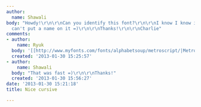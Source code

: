 ```yaml
---
author:
  name: Shawali
body: "Howdy!\r\n\r\nCan you identify this font?\r\n\r\nI know I know it, but I just
  can't put a name on it =)\r\n\r\nThanks!\r\n\r\nCharlie"
comments:
- author:
    name: Ryuk
  body: '[[http://www.myfonts.com/fonts/alphabetsoup/metroscript/|Metroscript]]'
  created: '2013-01-30 15:25:57'
- author:
    name: Shawali
  body: "That was fast =)\r\n\r\nThanks!"
  created: '2013-01-30 15:56:27'
date: '2013-01-30 15:21:18'
title: Nice cursive

---
```

